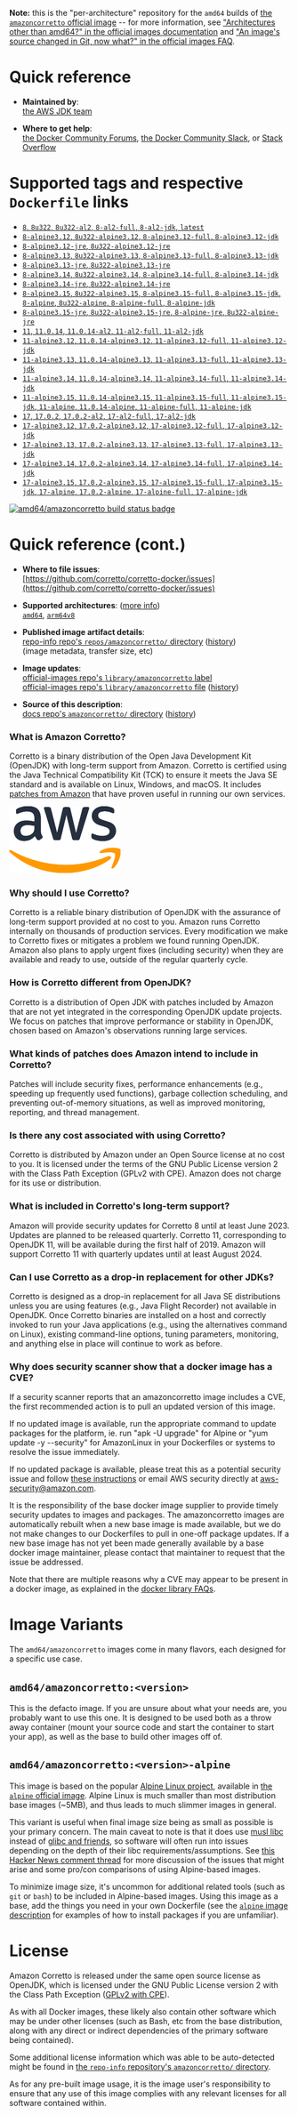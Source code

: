 <!--

********************************************************************************

WARNING:

    DO NOT EDIT "amazoncorretto/README.md"

    IT IS AUTO-GENERATED

    (from the other files in "amazoncorretto/" combined with a set of templates)

********************************************************************************

-->

**Note:** this is the "per-architecture" repository for the `amd64` builds of [the `amazoncorretto` official image](https://hub.docker.com/_/amazoncorretto) -- for more information, see ["Architectures other than amd64?" in the official images documentation](https://github.com/docker-library/official-images#architectures-other-than-amd64) and ["An image's source changed in Git, now what?" in the official images FAQ](https://github.com/docker-library/faq#an-images-source-changed-in-git-now-what).

# Quick reference

-	**Maintained by**:  
	[the AWS JDK team](https://github.com/corretto/corretto-docker)

-	**Where to get help**:  
	[the Docker Community Forums](https://forums.docker.com/), [the Docker Community Slack](https://dockr.ly/slack), or [Stack Overflow](https://stackoverflow.com/search?tab=newest&q=docker)

# Supported tags and respective `Dockerfile` links

-	[`8`, `8u322`, `8u322-al2`, `8-al2-full`, `8-al2-jdk`, `latest`](https://github.com/corretto/corretto-docker/blob/265b12cf8161db3d7a2e8b49f0cbfccb054572a3/8/jdk/al2/Dockerfile)
-	[`8-alpine3.12`, `8u322-alpine3.12`, `8-alpine3.12-full`, `8-alpine3.12-jdk`](https://github.com/corretto/corretto-docker/blob/265b12cf8161db3d7a2e8b49f0cbfccb054572a3/8/jdk/alpine/3.12/Dockerfile)
-	[`8-alpine3.12-jre`, `8u322-alpine3.12-jre`](https://github.com/corretto/corretto-docker/blob/265b12cf8161db3d7a2e8b49f0cbfccb054572a3/8/jre/alpine/3.12/Dockerfile)
-	[`8-alpine3.13`, `8u322-alpine3.13`, `8-alpine3.13-full`, `8-alpine3.13-jdk`](https://github.com/corretto/corretto-docker/blob/265b12cf8161db3d7a2e8b49f0cbfccb054572a3/8/jdk/alpine/3.13/Dockerfile)
-	[`8-alpine3.13-jre`, `8u322-alpine3.13-jre`](https://github.com/corretto/corretto-docker/blob/265b12cf8161db3d7a2e8b49f0cbfccb054572a3/8/jre/alpine/3.13/Dockerfile)
-	[`8-alpine3.14`, `8u322-alpine3.14`, `8-alpine3.14-full`, `8-alpine3.14-jdk`](https://github.com/corretto/corretto-docker/blob/265b12cf8161db3d7a2e8b49f0cbfccb054572a3/8/jdk/alpine/3.14/Dockerfile)
-	[`8-alpine3.14-jre`, `8u322-alpine3.14-jre`](https://github.com/corretto/corretto-docker/blob/265b12cf8161db3d7a2e8b49f0cbfccb054572a3/8/jre/alpine/3.14/Dockerfile)
-	[`8-alpine3.15`, `8u322-alpine3.15`, `8-alpine3.15-full`, `8-alpine3.15-jdk`, `8-alpine`, `8u322-alpine`, `8-alpine-full`, `8-alpine-jdk`](https://github.com/corretto/corretto-docker/blob/265b12cf8161db3d7a2e8b49f0cbfccb054572a3/8/jdk/alpine/3.15/Dockerfile)
-	[`8-alpine3.15-jre`, `8u322-alpine3.15-jre`, `8-alpine-jre`, `8u322-alpine-jre`](https://github.com/corretto/corretto-docker/blob/265b12cf8161db3d7a2e8b49f0cbfccb054572a3/8/jre/alpine/3.15/Dockerfile)
-	[`11`, `11.0.14`, `11.0.14-al2`, `11-al2-full`, `11-al2-jdk`](https://github.com/corretto/corretto-docker/blob/265b12cf8161db3d7a2e8b49f0cbfccb054572a3/11/jdk/al2/Dockerfile)
-	[`11-alpine3.12`, `11.0.14-alpine3.12`, `11-alpine3.12-full`, `11-alpine3.12-jdk`](https://github.com/corretto/corretto-docker/blob/265b12cf8161db3d7a2e8b49f0cbfccb054572a3/11/jdk/alpine/3.12/Dockerfile)
-	[`11-alpine3.13`, `11.0.14-alpine3.13`, `11-alpine3.13-full`, `11-alpine3.13-jdk`](https://github.com/corretto/corretto-docker/blob/265b12cf8161db3d7a2e8b49f0cbfccb054572a3/11/jdk/alpine/3.13/Dockerfile)
-	[`11-alpine3.14`, `11.0.14-alpine3.14`, `11-alpine3.14-full`, `11-alpine3.14-jdk`](https://github.com/corretto/corretto-docker/blob/265b12cf8161db3d7a2e8b49f0cbfccb054572a3/11/jdk/alpine/3.14/Dockerfile)
-	[`11-alpine3.15`, `11.0.14-alpine3.15`, `11-alpine3.15-full`, `11-alpine3.15-jdk`, `11-alpine`, `11.0.14-alpine`, `11-alpine-full`, `11-alpine-jdk`](https://github.com/corretto/corretto-docker/blob/265b12cf8161db3d7a2e8b49f0cbfccb054572a3/11/jdk/alpine/3.15/Dockerfile)
-	[`17`, `17.0.2`, `17.0.2-al2`, `17-al2-full`, `17-al2-jdk`](https://github.com/corretto/corretto-docker/blob/265b12cf8161db3d7a2e8b49f0cbfccb054572a3/17/jdk/al2/Dockerfile)
-	[`17-alpine3.12`, `17.0.2-alpine3.12`, `17-alpine3.12-full`, `17-alpine3.12-jdk`](https://github.com/corretto/corretto-docker/blob/265b12cf8161db3d7a2e8b49f0cbfccb054572a3/17/jdk/alpine/3.12/Dockerfile)
-	[`17-alpine3.13`, `17.0.2-alpine3.13`, `17-alpine3.13-full`, `17-alpine3.13-jdk`](https://github.com/corretto/corretto-docker/blob/265b12cf8161db3d7a2e8b49f0cbfccb054572a3/17/jdk/alpine/3.13/Dockerfile)
-	[`17-alpine3.14`, `17.0.2-alpine3.14`, `17-alpine3.14-full`, `17-alpine3.14-jdk`](https://github.com/corretto/corretto-docker/blob/265b12cf8161db3d7a2e8b49f0cbfccb054572a3/17/jdk/alpine/3.14/Dockerfile)
-	[`17-alpine3.15`, `17.0.2-alpine3.15`, `17-alpine3.15-full`, `17-alpine3.15-jdk`, `17-alpine`, `17.0.2-alpine`, `17-alpine-full`, `17-alpine-jdk`](https://github.com/corretto/corretto-docker/blob/265b12cf8161db3d7a2e8b49f0cbfccb054572a3/17/jdk/alpine/3.15/Dockerfile)

[![amd64/amazoncorretto build status badge](https://img.shields.io/jenkins/s/https/doi-janky.infosiftr.net/job/multiarch/job/amd64/job/amazoncorretto.svg?label=amd64/amazoncorretto%20%20build%20job)](https://doi-janky.infosiftr.net/job/multiarch/job/amd64/job/amazoncorretto/)

# Quick reference (cont.)

-	**Where to file issues**:  
	[https://github.com/corretto/corretto-docker/issues](https://github.com/corretto/corretto-docker/issues)

-	**Supported architectures**: ([more info](https://github.com/docker-library/official-images#architectures-other-than-amd64))  
	[`amd64`](https://hub.docker.com/r/amd64/amazoncorretto/), [`arm64v8`](https://hub.docker.com/r/arm64v8/amazoncorretto/)

-	**Published image artifact details**:  
	[repo-info repo's `repos/amazoncorretto/` directory](https://github.com/docker-library/repo-info/blob/master/repos/amazoncorretto) ([history](https://github.com/docker-library/repo-info/commits/master/repos/amazoncorretto))  
	(image metadata, transfer size, etc)

-	**Image updates**:  
	[official-images repo's `library/amazoncorretto` label](https://github.com/docker-library/official-images/issues?q=label%3Alibrary%2Famazoncorretto)  
	[official-images repo's `library/amazoncorretto` file](https://github.com/docker-library/official-images/blob/master/library/amazoncorretto) ([history](https://github.com/docker-library/official-images/commits/master/library/amazoncorretto))

-	**Source of this description**:  
	[docs repo's `amazoncorretto/` directory](https://github.com/docker-library/docs/tree/master/amazoncorretto) ([history](https://github.com/docker-library/docs/commits/master/amazoncorretto))

### What is Amazon Corretto?

Corretto is a binary distribution of the Open Java Development Kit (OpenJDK) with long-term support from Amazon. Corretto is certified using the Java Technical Compatibility Kit (TCK) to ensure it meets the Java SE standard and is available on Linux, Windows, and macOS. It includes [patches from Amazon](https://docs.aws.amazon.com/corretto/latest/corretto-8-ug/patches.html) that have proven useful in running our own services.

![logo](https://raw.githubusercontent.com/docker-library/docs/e7106eecc0140176d9c3dec8986f2e61b443e0fb/amazoncorretto/logo.png)

### Why should I use Corretto?

Corretto is a reliable binary distribution of OpenJDK with the assurance of long-term support provided at no cost to you. Amazon runs Corretto internally on thousands of production services. Every modification we make to Corretto fixes or mitigates a problem we found running OpenJDK. Amazon also plans to apply urgent fixes (including security) when they are available and ready to use, outside of the regular quarterly cycle.

### How is Corretto different from OpenJDK?

Corretto is a distribution of Open JDK with patches included by Amazon that are not yet integrated in the corresponding OpenJDK update projects. We focus on patches that improve performance or stability in OpenJDK, chosen based on Amazon's observations running large services.

### What kinds of patches does Amazon intend to include in Corretto?

Patches will include security fixes, performance enhancements (e.g., speeding up frequently used functions), garbage collection scheduling, and preventing out-of-memory situations, as well as improved monitoring, reporting, and thread management.

### Is there any cost associated with using Corretto?

Corretto is distributed by Amazon under an Open Source license at no cost to you. It is licensed under the terms of the GNU Public License version 2 with the Class Path Exception (GPLv2 with CPE). Amazon does not charge for its use or distribution.

### What is included in Corretto's long-term support?

Amazon will provide security updates for Corretto 8 until at least June 2023. Updates are planned to be released quarterly. Corretto 11, corresponding to OpenJDK 11, will be available during the first half of 2019. Amazon will support Corretto 11 with quarterly updates until at least August 2024.

### Can I use Corretto as a drop-in replacement for other JDKs?

Corretto is designed as a drop-in replacement for all Java SE distributions unless you are using features (e.g., Java Flight Recorder) not available in OpenJDK. Once Corretto binaries are installed on a host and correctly invoked to run your Java applications (e.g., using the alternatives command on Linux), existing command-line options, tuning parameters, monitoring, and anything else in place will continue to work as before.

### Why does security scanner show that a docker image has a CVE?

If a security scanner reports that an amazoncorretto image includes a CVE, the first recommended action is to pull an updated version of this image.

If no updated image is available, run the appropriate command to update packages for the platform, ie. run "apk -U upgrade" for Alpine or "yum update -y --security" for AmazonLinux in your Dockerfiles or systems to resolve the issue immediately.

If no updated package is available, please treat this as a potential security issue and follow [these instructions](https://aws.amazon.com/security/vulnerability-reporting/) or email AWS security directly at [aws-security@amazon.com](mailto:aws-security@amazon.com).

It is the responsibility of the base docker image supplier to provide timely security updates to images and packages. The amazoncorretto images are automatically rebuilt when a new base image is made available, but we do not make changes to our Dockerfiles to pull in one-off package updates. If a new base image has not yet been made generally available by a base docker image maintainer, please contact that maintainer to request that the issue be addressed.

Note that there are multiple reasons why a CVE may appear to be present in a docker image, as explained in the [docker library FAQs](https://github.com/docker-library/faq/tree/73f10b0daf2fb8e7b38efaccc0e90b3510919d51#why-does-my-security-scanner-show-that-an-image-has-cves).

# Image Variants

The `amd64/amazoncorretto` images come in many flavors, each designed for a specific use case.

## `amd64/amazoncorretto:<version>`

This is the defacto image. If you are unsure about what your needs are, you probably want to use this one. It is designed to be used both as a throw away container (mount your source code and start the container to start your app), as well as the base to build other images off of.

## `amd64/amazoncorretto:<version>-alpine`

This image is based on the popular [Alpine Linux project](https://alpinelinux.org), available in [the `alpine` official image](https://hub.docker.com/_/alpine). Alpine Linux is much smaller than most distribution base images (~5MB), and thus leads to much slimmer images in general.

This variant is useful when final image size being as small as possible is your primary concern. The main caveat to note is that it does use [musl libc](https://musl.libc.org) instead of [glibc and friends](https://www.etalabs.net/compare_libcs.html), so software will often run into issues depending on the depth of their libc requirements/assumptions. See [this Hacker News comment thread](https://news.ycombinator.com/item?id=10782897) for more discussion of the issues that might arise and some pro/con comparisons of using Alpine-based images.

To minimize image size, it's uncommon for additional related tools (such as `git` or `bash`) to be included in Alpine-based images. Using this image as a base, add the things you need in your own Dockerfile (see the [`alpine` image description](https://hub.docker.com/_/alpine/) for examples of how to install packages if you are unfamiliar).

# License

Amazon Corretto is released under the same open source license as OpenJDK, which is licensed under the GNU Public License version 2 with the Class Path Exception ([GPLv2 with CPE](https://openjdk.java.net/legal/gplv2+ce.html)).

As with all Docker images, these likely also contain other software which may be under other licenses (such as Bash, etc from the base distribution, along with any direct or indirect dependencies of the primary software being contained).

Some additional license information which was able to be auto-detected might be found in [the `repo-info` repository's `amazoncorretto/` directory](https://github.com/docker-library/repo-info/tree/master/repos/amazoncorretto).

As for any pre-built image usage, it is the image user's responsibility to ensure that any use of this image complies with any relevant licenses for all software contained within.
